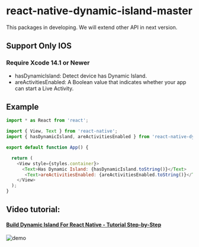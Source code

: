 # react-native-dynamic-island-master
This packages in developing. We will extend other API in next version.

## Support Only IOS

### Require Xcode 14.1 or Newer

- hasDynamicIsland: Detect device has Dynamic Island.
- areActivitiesEnabled: A Boolean value that indicates whether your app can start a Live Activity.
## Example
```js
import * as React from 'react';

import { View, Text } from 'react-native';
import { hasDynamicIsland, areActivitiesEnabled } from 'react-native-dynamic-island-master';

export default function App() {

  return (
    <View style={styles.container}>
      <Text>Has Dynamic Island: {hasDynamicIsland.toString()}</Text>
       <Text>areActivitiesEnabled: {areActivitiesEnabled.toString()}</Text>
    </View>
  );
}

```
## Video tutorial:
#### [Build Dynamic Island For React Native - Tutorial Step-by-Step](https://www.youtube.com/playlist?list=PLpMCFmfT7cNeAJaCEJbKktudFyuxufr2c)

![demo](https://github.com/hoaphantn7604/react-native-dynamic-island-tutorial/blob/master/demo/react_native_dynamic_island_tutorial.jpg
)
